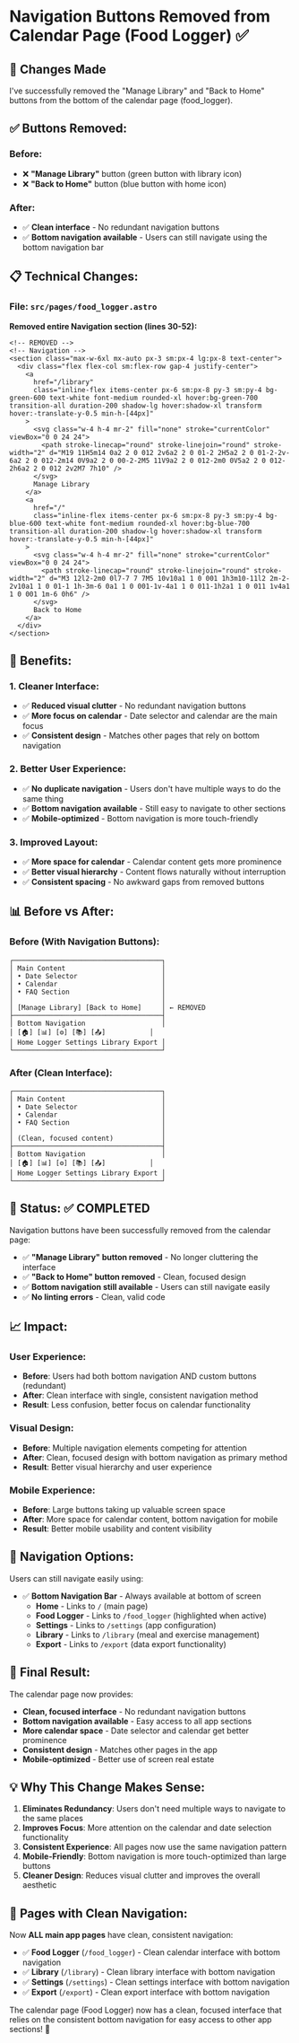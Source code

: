 # Navigation Buttons Removed from Calendar Page (Food Logger) ✅

## 🎉 **Changes Made**

I've successfully removed the "Manage Library" and "Back to Home" buttons from the bottom of the calendar page (food_logger).

## ✅ **Buttons Removed:**

### **Before:**
- ❌ **"Manage Library"** button (green button with library icon)
- ❌ **"Back to Home"** button (blue button with home icon)

### **After:**
- ✅ **Clean interface** - No redundant navigation buttons
- ✅ **Bottom navigation available** - Users can still navigate using the bottom navigation bar

## 📋 **Technical Changes:**

### **File: `src/pages/food_logger.astro`**
**Removed entire Navigation section (lines 30-52):**
```astro
<!-- REMOVED -->
<!-- Navigation -->
<section class="max-w-6xl mx-auto px-3 sm:px-4 lg:px-8 text-center">
  <div class="flex flex-col sm:flex-row gap-4 justify-center">
    <a 
      href="/library" 
      class="inline-flex items-center px-6 sm:px-8 py-3 sm:py-4 bg-green-600 text-white font-medium rounded-xl hover:bg-green-700 transition-all duration-200 shadow-lg hover:shadow-xl transform hover:-translate-y-0.5 min-h-[44px]"
    >
      <svg class="w-4 h-4 mr-2" fill="none" stroke="currentColor" viewBox="0 0 24 24">
        <path stroke-linecap="round" stroke-linejoin="round" stroke-width="2" d="M19 11H5m14 0a2 2 0 012 2v6a2 2 0 01-2 2H5a2 2 0 01-2-2v-6a2 2 0 012-2m14 0V9a2 2 0 00-2-2M5 11V9a2 2 0 012-2m0 0V5a2 2 0 012-2h6a2 2 0 012 2v2M7 7h10" />
      </svg>
      Manage Library
    </a>
    <a 
      href="/" 
      class="inline-flex items-center px-6 sm:px-8 py-3 sm:py-4 bg-blue-600 text-white font-medium rounded-xl hover:bg-blue-700 transition-all duration-200 shadow-lg hover:shadow-xl transform hover:-translate-y-0.5 min-h-[44px]"
    >
      <svg class="w-4 h-4 mr-2" fill="none" stroke="currentColor" viewBox="0 0 24 24">
        <path stroke-linecap="round" stroke-linejoin="round" stroke-width="2" d="M3 12l2-2m0 0l7-7 7 7M5 10v10a1 1 0 001 1h3m10-11l2 2m-2-2v10a1 1 0 01-1 1h-3m-6 0a1 1 0 001-1v-4a1 1 0 011-1h2a1 1 0 011 1v4a1 1 0 001 1m-6 0h6" />
      </svg>
      Back to Home
    </a>
  </div>
</section>
```

## 🎯 **Benefits:**

### **1. Cleaner Interface:**
- ✅ **Reduced visual clutter** - No redundant navigation buttons
- ✅ **More focus on calendar** - Date selector and calendar are the main focus
- ✅ **Consistent design** - Matches other pages that rely on bottom navigation

### **2. Better User Experience:**
- ✅ **No duplicate navigation** - Users don't have multiple ways to do the same thing
- ✅ **Bottom navigation available** - Still easy to navigate to other sections
- ✅ **Mobile-optimized** - Bottom navigation is more touch-friendly

### **3. Improved Layout:**
- ✅ **More space for calendar** - Calendar content gets more prominence
- ✅ **Better visual hierarchy** - Content flows naturally without interruption
- ✅ **Consistent spacing** - No awkward gaps from removed buttons

## 📊 **Before vs After:**

### **Before (With Navigation Buttons):**
```
┌─────────────────────────────────────┐
│ Main Content                        │
│ • Date Selector                     │
│ • Calendar                          │
│ • FAQ Section                       │
│                                     │
│ [Manage Library] [Back to Home]     │ ← REMOVED
├─────────────────────────────────────┤
│ Bottom Navigation                   │
│ [🏠] [📊] [⚙️] [📚] [📤]           │
│ Home Logger Settings Library Export │
└─────────────────────────────────────┘
```

### **After (Clean Interface):**
```
┌─────────────────────────────────────┐
│ Main Content                        │
│ • Date Selector                     │
│ • Calendar                          │
│ • FAQ Section                       │
│                                     │
│ (Clean, focused content)            │
├─────────────────────────────────────┤
│ Bottom Navigation                   │
│ [🏠] [📊] [⚙️] [📚] [📤]           │
│ Home Logger Settings Library Export │
└─────────────────────────────────────┘
```

## 🚀 **Status: ✅ COMPLETED**

Navigation buttons have been successfully removed from the calendar page:
- ✅ **"Manage Library" button removed** - No longer cluttering the interface
- ✅ **"Back to Home" button removed** - Clean, focused design
- ✅ **Bottom navigation still available** - Users can still navigate easily
- ✅ **No linting errors** - Clean, valid code

## 📈 **Impact:**

### **User Experience:**
- **Before**: Users had both bottom navigation AND custom buttons (redundant)
- **After**: Clean interface with single, consistent navigation method
- **Result**: Less confusion, better focus on calendar functionality

### **Visual Design:**
- **Before**: Multiple navigation elements competing for attention
- **After**: Clean, focused design with bottom navigation as primary method
- **Result**: Better visual hierarchy and user experience

### **Mobile Experience:**
- **Before**: Large buttons taking up valuable screen space
- **After**: More space for calendar content, bottom navigation for mobile
- **Result**: Better mobile usability and content visibility

## 🔄 **Navigation Options:**

Users can still navigate easily using:
- ✅ **Bottom Navigation Bar** - Always available at bottom of screen
  - **Home** - Links to `/` (main page)
  - **Food Logger** - Links to `/food_logger` (highlighted when active)
  - **Settings** - Links to `/settings` (app configuration)
  - **Library** - Links to `/library` (meal and exercise management)
  - **Export** - Links to `/export` (data export functionality)

## 🎨 **Final Result:**

The calendar page now provides:
- **Clean, focused interface** - No redundant navigation buttons
- **Bottom navigation available** - Easy access to all app sections
- **More calendar space** - Date selector and calendar get better prominence
- **Consistent design** - Matches other pages in the app
- **Mobile-optimized** - Better use of screen real estate

## 💡 **Why This Change Makes Sense:**

1. **Eliminates Redundancy**: Users don't need multiple ways to navigate to the same places
2. **Improves Focus**: More attention on the calendar and date selection functionality
3. **Consistent Experience**: All pages now use the same navigation pattern
4. **Mobile-Friendly**: Bottom navigation is more touch-optimized than large buttons
5. **Cleaner Design**: Reduces visual clutter and improves the overall aesthetic

## 🔄 **Pages with Clean Navigation:**

Now **ALL main app pages** have clean, consistent navigation:
- ✅ **Food Logger** (`/food_logger`) - Clean calendar interface with bottom navigation
- ✅ **Library** (`/library`) - Clean library interface with bottom navigation
- ✅ **Settings** (`/settings`) - Clean settings interface with bottom navigation
- ✅ **Export** (`/export`) - Clean export interface with bottom navigation

The calendar page (Food Logger) now has a clean, focused interface that relies on the consistent bottom navigation for easy access to other app sections! 🎉
